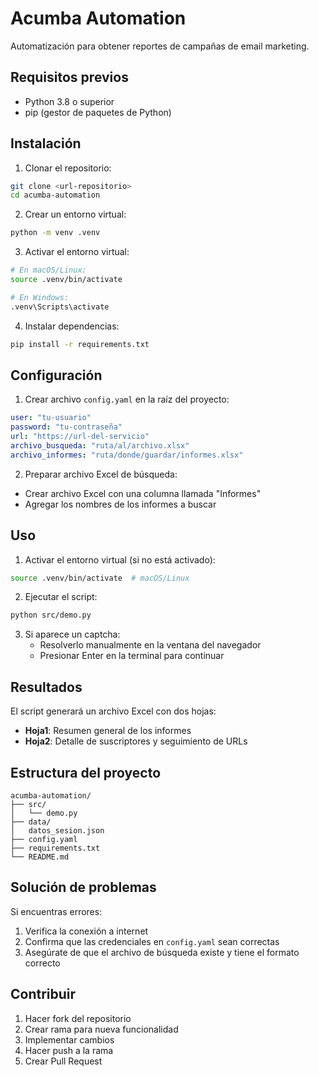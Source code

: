 # Acumba Automation

Automatización para obtener reportes de campañas de email marketing.

## Requisitos previos

- Python 3.8 o superior
- pip (gestor de paquetes de Python)

## Instalación

1. Clonar el repositorio:
```bash
git clone <url-repositorio>
cd acumba-automation
```

2. Crear un entorno virtual:
```bash
python -m venv .venv
```

3. Activar el entorno virtual:
```bash
# En macOS/Linux:
source .venv/bin/activate

# En Windows:
.venv\Scripts\activate
```

4. Instalar dependencias:
```bash
pip install -r requirements.txt
```

## Configuración

1. Crear archivo `config.yaml` en la raíz del proyecto:
```yaml
user: "tu-usuario"
password: "tu-contraseña"
url: "https://url-del-servicio"
archivo_busqueda: "ruta/al/archivo.xlsx"
archivo_informes: "ruta/donde/guardar/informes.xlsx"
```

2. Preparar archivo Excel de búsqueda:
- Crear archivo Excel con una columna llamada "Informes"
- Agregar los nombres de los informes a buscar

## Uso

1. Activar el entorno virtual (si no está activado):
```bash
source .venv/bin/activate  # macOS/Linux
```

2. Ejecutar el script:
```bash
python src/demo.py
```

3. Si aparece un captcha:
   - Resolverlo manualmente en la ventana del navegador
   - Presionar Enter en la terminal para continuar

## Resultados

El script generará un archivo Excel con dos hojas:
- **Hoja1**: Resumen general de los informes
- **Hoja2**: Detalle de suscriptores y seguimiento de URLs

## Estructura del proyecto

```
acumba-automation/
├── src/
│   └── demo.py
├── data/
│   datos_sesion.json
├── config.yaml
├── requirements.txt
└── README.md
```

## Solución de problemas

Si encuentras errores:
1. Verifica la conexión a internet
2. Confirma que las credenciales en `config.yaml` sean correctas
3. Asegúrate de que el archivo de búsqueda existe y tiene el formato correcto

## Contribuir

1. Hacer fork del repositorio
2. Crear rama para nueva funcionalidad
3. Implementar cambios
4. Hacer push a la rama
5. Crear Pull Request
